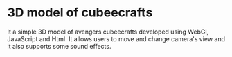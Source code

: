 # 3D model of cubeecrafts
It a simple 3D model of avengers cubeecrafts developed using WebGl, JavaScript and Html. It allows users to move and change camera's view and it also supports some sound effects.
